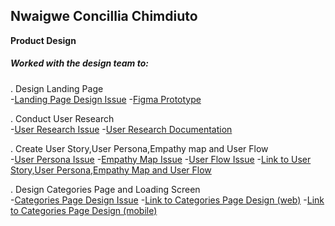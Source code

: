 ## Nwaigwe Concillia Chimdiuto
__Product Design__

##### Worked with the design team to:

. Design Landing Page <br>
    -[Landing Page Design Issue](https://github.com/zuri-training/kk-website/issues/5)
    -[Figma Prototype](https://www.figma.com/proto/GbL8dOnV9ar6MsEAtfGyoa/kampus-connect-drafts?page-id=549%3A433&node-id=1065%3A2176&viewport=6338%2C3682%2C0.17&scaling=scale-down&starting-point-node-id=1065%3A2176&show-proto-sidebar=1)
    
. Conduct User Research <br>
    -[User Research Issue](https://github.com/zuri-training/kk-website/issues/17)
    -[User Research Documentation](https://docs.google.com/document/d/1MN7vu5gi2OZQNlOC5j-pR2GtxdPQwdETNCAt7zdC6RQ/edit)
    
. Create User Story,User Persona,Empathy map and User Flow <br>
    -[User Persona Issue](https://github.com/zuri-training/kk-website/issues/15)
    -[Empathy Map Issue](https://github.com/zuri-training/kk-website/issues/13)
    -[User Flow Issue](https://github.com/zuri-training/kk-website/issues/14)
    -[Link to User Story,User Persona,Empathy Map and User Flow](https://www.figma.com/file/CjyLBj9bJ4T8czWUrSMITa/TEAM-112_COLFILMS?node-id=0%3A1)
    
. Design Categories Page and Loading Screen <br>
    -[Categories Page Design Issue](https://github.com/zuri-training/kk-platform_fe/issues/13#event-7127093722)
    -[Link to Categories Page Design (web)](https://www.figma.com/proto/GbL8dOnV9ar6MsEAtfGyoa/kampus-connect-drafts?page-id=549%3A433&node-id=1349%3A2335&viewport=6338%2C3682%2C0.17&scaling=scale-down&starting-point-node-id=1349%3A2335&show-proto-sidebar=1)
    -[Link to Categories Page Design (mobile)](https://www.figma.com/proto/GbL8dOnV9ar6MsEAtfGyoa/kampus-connect-drafts?page-id=549%3A433&node-id=1014%3A9388&viewport=6338%2C3682%2C0.17&scaling=scale-down&starting-point-node-id=1014%3A9388&show-proto-sidebar=1)
    
    
    
    
    
    
    
